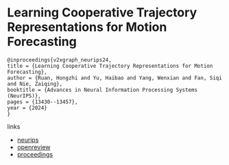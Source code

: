 # Learning Cooperative Trajectory Representations for Motion Forecasting

```
@inproceedings{v2xgraph_neurips24,
title = {Learning Cooperative Trajectory Representations for Motion Forecasting},
author = {Ruan, Hongzhi and Yu, Haibao and Yang, Wenxian and Fan, Siqi and Nie, Zaiqing},
booktitle = {Advances in Neural Information Processing Systems (NeurIPS)},
pages = {13430--13457},
year = {2024}
}
```

links
- [neurips](https://nips.cc/Conferences/2024/Schedule?showEvent=93746)
- [openreview](https://openreview.net/forum?id=mcY221BgKi)
- [proceedings](https://papers.nips.cc//paper_files/paper/2024/hash/1812042b83f20707a898ff6f8af7db84-Abstract-Conference.html)
